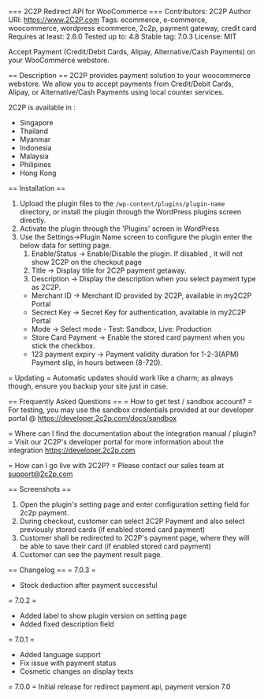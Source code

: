 === 2C2P Redirect API for WooCommerce ===
Contributors: 2C2P
Author URI: https://www.2C2P.com
Tags: ecommerce, e-commerce, woocommerce, wordpress ecommerce, 2c2p, payment gateway, credit card
Requires at least: 2.6.0
Tested up to: 4.8
Stable tag: 7.0.3
License: MIT

Accept Payment (Credit/Debit Cards, Alipay, Alternative/Cash Payments) on your WooCommerce webstore.

== Description ==
2C2P provides payment solution to your woocommerce webstore. We allow you to accept payments from Credit/Debit Cards, Alipay, or Alternative/Cash Payments using local counter services.

2C2P is available in :
 * Singapore
 * Thailand
 * Myanmar
 * Indonesia
 * Malaysia
 * Philipines
 * Hong Kong

== Installation ==
1. Upload the plugin files to the `/wp-content/plugins/plugin-name` directory, or install the plugin through the WordPress plugins screen directly.
2. Activate the plugin through the \'Plugins\' screen in WordPress
3. Use the Settings->Plugin Name screen to configure the plugin enter the below data for setting page.
	1. Enable/Status -> Enable/Disable the plugin. If disabled , it will not show 2C2P on the checkout page
	2. Title      	 -> Display title for 2C2P payment getaway.
	3. Description   -> Display the description when you select payment type as 2C2P.
	* Merchant ID   -> Merchant ID provided by 2C2P, available in my2C2P Portal
	* Secrect Key   -> Secret Key for authentication, available in my2C2P Portal
	* Mode		-> Select mode - Test: Sandbox, Live: Production
	* Store Card Payment -> Enable the stored card payment when you stick the checkbox.
	* 123 payment expiry -> Payment validity duration for 1-2-3(APM) Payment slip, in hours between (8-720).	

= Updating =
Automatic updates should work like a charm; as always though, ensure you backup your site just in case.

== Frequently Asked Questions ==
= How to get test / sandbox account? = 
For testing, you may use the sandbox credentials provided at our developer portal @ https://developer.2c2p.com/docs/sandbox

= Where can I find the documentation about the integration manual / plugin? = 
Visit our 2C2P's developer portal for more information about the integration https://developer.2c2p.com

= How can I go live with 2C2P? = 
Please contact our sales team at support@2c2p.com

== Screenshots ==
1. Open the plugin's setting page and enter configuration setting field for 2c2p payment.
2. During checkout, customer can select 2C2P Payment and also select previously stored cards (if enabled stored card payment)
3. Customer shall be redirected to 2C2P's payment page, where they will be able to save their card (if enabled stored card payment) 
4. Customer can see the payment result page.

== Changelog ==
= 7.0.3 =
* Stock deduction after payment successful

= 7.0.2 =
* Added label to show plugin version on setting page
* Added fixed description field

= 7.0.1 =
* Added language support
* Fix issue with payment status
* Cosmetic changes on display texts

= 7.0.0 =
Initial release for redirect payment api, payment version 7.0